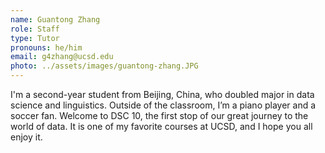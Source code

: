 ```yaml
---
name: Guantong Zhang
role: Staff
type: Tutor
pronouns: he/him
email: g4zhang@ucsd.edu
photo: ../assets/images/guantong-zhang.JPG
---
```

I'm a second-year student from Beijing, China, who doubled major in data science and linguistics. Outside of the classroom, I’m a piano player and a soccer fan. Welcome to DSC 10, the first stop of our great journey to the world of data. It is one of my favorite courses at UCSD, and I hope you all enjoy it.